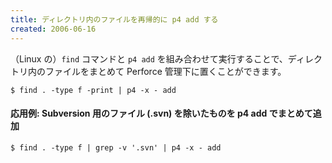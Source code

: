 ```yaml
---
title: ディレクトリ内のファイルを再帰的に p4 add する
created: 2006-06-16
---
```



（Linux の）`find` コマンドと `p4 add` を組み合わせて実行することで、ディレクトリ内のファイルをまとめて Perforce 管理下に置くことができます。

~~~
$ find . -type f -print | p4 -x - add
~~~

#### 応用例: Subversion 用のファイル (.svn) を除いたものを p4 add でまとめて追加

~~~
$ find . -type f | grep -v '.svn' | p4 -x - add
~~~


